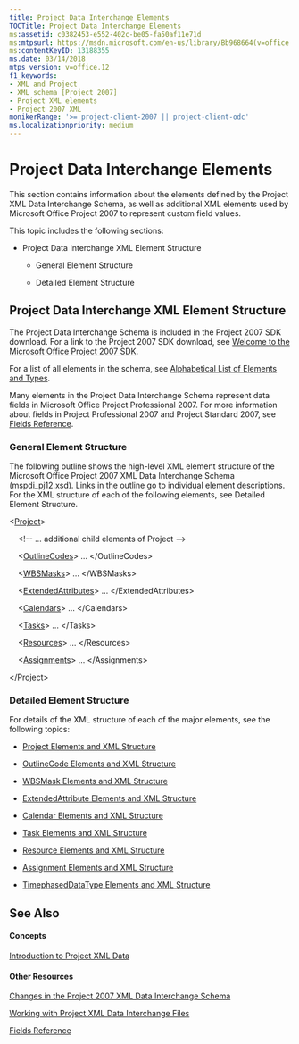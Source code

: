 ```yaml
---
title: Project Data Interchange Elements
TOCTitle: Project Data Interchange Elements
ms:assetid: c0382453-e552-402c-be05-fa50af11e71d
ms:mtpsurl: https://msdn.microsoft.com/en-us/library/Bb968664(v=office.12)
ms:contentKeyID: 13188355
ms.date: 03/14/2018
mtps_version: v=office.12
f1_keywords:
- XML and Project
- XML schema [Project 2007]
- Project XML elements
- Project 2007 XML
monikerRange: '>= project-client-2007 || project-client-odc'
ms.localizationpriority: medium
---
```


# Project Data Interchange Elements




This section contains information about the elements defined by the Project XML Data Interchange Schema, as well as additional XML elements used by Microsoft Office Project 2007 to represent custom field values.

This topic includes the following sections:

  - Project Data Interchange XML Element Structure
    
      - General Element Structure
    
      - Detailed Element Structure

## Project Data Interchange XML Element Structure

The Project Data Interchange Schema is included in the Project 2007 SDK download. For a link to the Project 2007 SDK download, see [Welcome to the Microsoft Office Project 2007 SDK](https://msdn.microsoft.com/en-us/library/ms512767).

For a list of all elements in the schema, see [Alphabetical List of Elements and Types](alphabetical-list-of-elements-and-types.md).

Many elements in the Project Data Interchange Schema represent data fields in Microsoft Office Project Professional 2007. For more information about fields in Project Professional 2007 and Project Standard 2007, see [Fields Reference](http://office.microsoft.com/en-us/project/ch100788901033.aspx).

### General Element Structure

The following outline shows the high-level XML element structure of the Microsoft Office Project 2007 XML Data Interchange Schema (mspdi\_pj12.xsd). Links in the outline go to individual element descriptions. For the XML structure of each of the following elements, see Detailed Element Structure.

\<[Project](project-element.md)\>

    \<\!-- … additional child elements of Project --\>

    \<[OutlineCodes](outlinecodes-element.md)\> … \</OutlineCodes\>

    \<[WBSMasks](wbsmasks-element.md)\> … \</WBSMasks\>

    \<[ExtendedAttributes](extendedattributes-element.md)\> … \</ExtendedAttributes\>

    \<[Calendars](calendars-element.md)\> … \</Calendars\>

    \<[Tasks](tasks-element.md)\> … \</Tasks\>

    \<[Resources](resources-element.md)\> … \</Resources\>

    \<[Assignments](assignments-element.md)\> … \</Assignments\>

\</Project\>

### Detailed Element Structure

For details of the XML structure of each of the major elements, see the following topics:

  - [Project Elements and XML Structure](project-elements-and-xml-structure.md)

  - [OutlineCode Elements and XML Structure](outlinecode-elements-and-xml-structure.md)

  - [WBSMask Elements and XML Structure](wbsmask-elements-and-xml-structure.md)

  - [ExtendedAttribute Elements and XML Structure](extendedattribute-elements-and-xml-structure.md)

  - [Calendar Elements and XML Structure](calendar-elements-and-xml-structure.md)

  - [Task Elements and XML Structure](task-elements-and-xml-structure.md)

  - [Resource Elements and XML Structure](resource-elements-and-xml-structure.md)

  - [Assignment Elements and XML Structure](assignment-elements-and-xml-structure.md)

  - [TimephasedDataType Elements and XML Structure](timephaseddatatype-elements-and-xml-structure.md)

## See Also

#### Concepts

[Introduction to Project XML Data](introduction-to-project-xml-data.md)

#### Other Resources

[Changes in the Project 2007 XML Data Interchange Schema](changes-in-the-project-2007-xml-data-interchange-schema.md)

[Working with Project XML Data Interchange Files](working-with-project-xml-data-interchange-files.md)

[Fields Reference](http://office.microsoft.com/en-us/project/ch100788901033.aspx)

